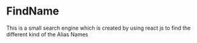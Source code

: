 # FindName
This is a small search engine which is created by using react js to find the different kind of the Alias Names 
